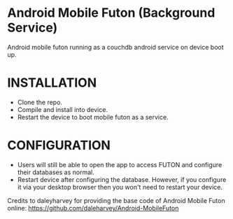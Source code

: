 Android Mobile Futon (Background Service)
=========================================

Android mobile futon running as a couchdb android service on device boot up.

INSTALLATION
============

- Clone the repo.
- Compile and install into device.
- Restart the device to boot mobile futon as a service.


CONFIGURATION
=============

- Users will still be able to open the app to access FUTON and configure their databases as normal.
- Restart device after configuring the database. However, if you configure it via your desktop browser then you won't need to restart your device.



Credits to daleyharvey for providing the base code of Android Mobile Futon online:
https://github.com/daleharvey/Android-MobileFuton
